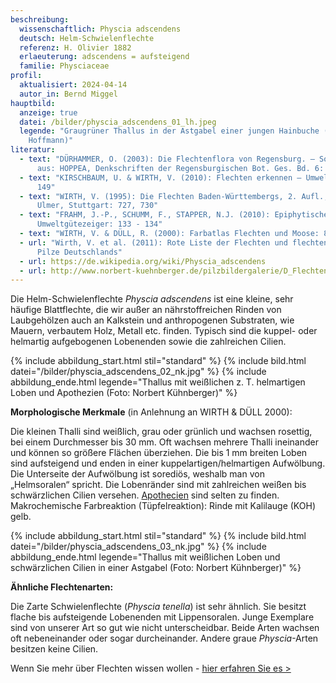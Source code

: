 ```yaml
---
beschreibung:
  wissenschaftlich: Physcia adscendens
  deutsch: Helm-Schwielenflechte
  referenz: H. Olivier 1882
  erlaeuterung: adscendens = aufsteigend
  familie: Physciaceae
profil:
  aktualisiert: 2024-04-14
  autor_in: Bernd Miggel
hauptbild:
  anzeige: true
  datei: /bilder/physcia_adscendens_01_lh.jpeg
  legende: "Graugrüner Thallus in der Astgabel einer jungen Hainbuche (Foto: Liss
    Hoffmann)"
literatur:
  - text: "DÜRHAMMER, O. (2003): Die Flechtenflora von Regensburg. – Sonderdruck
      aus: HOPPEA, Denkschriften der Regensburgischen Bot. Ges. Bd. 6: 26"
  - text: "KIRSCHBAUM, U. & WIRTH, V. (2010): Flechten erkennen – Umwelt bewerten:
      149"
  - text: "WIRTH, V. (1995): Die Flechten Baden-Württembergs, 2. Aufl., 1006 S.;
      Ulmer, Stuttgart: 727, 730"
  - text: "FRAHM, J.-P., SCHUMM, F., STAPPER, N.J. (2010): Epiphytische Flechten als
      Umweltgütezeiger: 133 - 134"
  - text: "WIRTH, V. & DÜLL, R. (2000): Farbatlas Flechten und Moose: 83"
  - url: "Wirth, V. et al. (2011): Rote Liste der Flechten und flechtenbewohnende
      Pilze Deutschlands"
  - url: https://de.wikipedia.org/wiki/Physcia_adscendens
  - url: http://www.norbert-kuehnberger.de/pilzbildergalerie/D_Flechten-Lichenes_-_226_Arten/index.htm
---
```

Die Helm-Schwielenflechte *Physcia adscendens* ist eine kleine, sehr häufige Blattflechte, die wir außer an nährstoffreichen Rinden von Laubgehölzen auch an Kalkstein und anthropogenen Substraten, wie Mauern, verbautem Holz, Metall etc. finden. Typisch sind die kuppel- oder helmartig aufgebogenen Lobenenden sowie die zahlreichen Cilien.

{% include abbildung_start.html stil="standard" %}
{% include bild.html datei="/bilder/physcia_adscendens_02_nk.jpg" %}
{% include abbildung_ende.html legende="Thallus mit weißlichen z. T. helmartigen Loben und Apothezien (Foto: Norbert Kühnberger)" %}

**Morphologische Merkmale** (in Anlehnung an WIRTH & DÜLL 2000):

Die kleinen Thalli sind weißlich, grau oder grünlich und wachsen rosettig, bei einem Durchmesser bis 30 mm. Oft wachsen mehrere Thalli ineinander und können so größere Flächen überziehen. Die bis 1 mm breiten Loben sind aufsteigend und enden in einer kuppelartigen/helmartigen Aufwölbung. Die Unterseite der Aufwölbung ist sorediös, weshalb man von „Helmsoralen“ spricht. Die Lobenränder sind mit zahlreichen weißen bis schwärzlichen Cilien versehen. [Apothecien](Apothecien "Glossar") sind selten zu finden.
Makrochemische Farbreaktion (Tüpfelreaktion): Rinde mit Kalilauge (KOH) gelb.

{% include abbildung_start.html stil="standard" %}
{% include bild.html datei="/bilder/physcia_adscendens_03_nk.jpg" %}
{% include abbildung_ende.html legende="Thallus mit weißlichen Loben und schwärzlichen Cilien in einer Astgabel (Foto: Norbert Kühnberger)" %}

**Ähnliche Flechtenarten:**

Die Zarte Schwielenflechte (*Physcia tenella*) ist sehr ähnlich. Sie besitzt flache bis aufsteigende Lobenenden mit Lippensoralen. Junge Exemplare sind von unserer Art so gut wie nicht unterscheidbar. Beide Arten wachsen oft nebeneinander oder sogar durcheinander.
Andere graue *Physcia*-Arten besitzen keine Cilien.

Wenn Sie mehr über Flechten wissen wollen - [hier erfahren Sie es >](/verwandt/flechten)